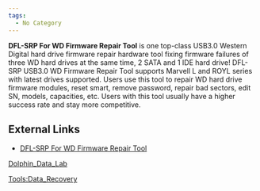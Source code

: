 ```yaml
---
tags:
  - No Category
---
```

**DFL-SRP For WD Firmware Repair Tool** is one top-class USB3.0 Western
Digital hard drive firmware repair hardware tool fixing firmware
failures of three WD hard drives at the same time, 2 SATA and 1 IDE hard
drive! DFL-SRP USB3.0 WD Firmware Repair Tool supports Marvell L and
ROYL series with latest drives supported. Users use this tool to repair
WD hard drive firmware modules, reset smart, remove password, repair bad
sectors, edit SN, models, capacities, etc. Users with this tool usually
have a higher success rate and stay more competitive.

## External Links

- [DFL-SRP For WD Firmware Repair
  Tool](http://www.dolphindatalab.com/product/dfl-srp-for-wd-firmware-repair-tool/)

[Dolphin_Data_Lab](dolphin_data_lab.md)

[Tools:Data_Recovery](tools:data_recovery.md)